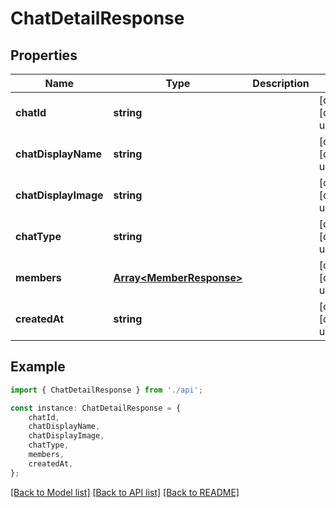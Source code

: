 # ChatDetailResponse


## Properties

Name | Type | Description | Notes
------------ | ------------- | ------------- | -------------
**chatId** | **string** |  | [optional] [default to undefined]
**chatDisplayName** | **string** |  | [optional] [default to undefined]
**chatDisplayImage** | **string** |  | [optional] [default to undefined]
**chatType** | **string** |  | [optional] [default to undefined]
**members** | [**Array&lt;MemberResponse&gt;**](MemberResponse.md) |  | [optional] [default to undefined]
**createdAt** | **string** |  | [optional] [default to undefined]

## Example

```typescript
import { ChatDetailResponse } from './api';

const instance: ChatDetailResponse = {
    chatId,
    chatDisplayName,
    chatDisplayImage,
    chatType,
    members,
    createdAt,
};
```

[[Back to Model list]](../README.md#documentation-for-models) [[Back to API list]](../README.md#documentation-for-api-endpoints) [[Back to README]](../README.md)
